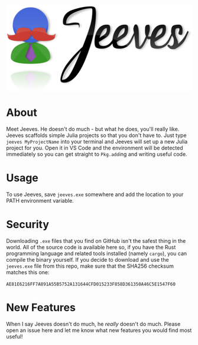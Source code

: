 ![Jeeves](./assets/Jeeves.svg)

# About

Meet Jeeves. He doesn't do much - but what he does, you'll really like. Jeeves scaffolds simple Julia projects so that you don't have to. Just type `jeeves MyProjectName` into your terminal and Jeeves will set up a new Julia project for you. Open it in VS Code and the environment will be detected immediately so you can get straight to `Pkg.add`ing and writing useful code.

# Usage

To use Jeeves, save `jeeves.exe` somewhere and add the location to your PATH environment variable.

# Security
Downloading `.exe` files that you find on GitHub isn't the safest thing in the world. All of the source code is available here so, if you have the Rust programming language and related tools installed (namely `cargo`), you can compile the binary yourself. If you decide to download and use the `jeeves.exe` file from this repo, make sure that the 
SHA256 checksum matches this one: 

`AE81E6216FF7A891A55B5752A131644CFD015233F858D361350A46C5E1547F60`

# New Features

When I say Jeeves doesn't do much, he *really* doesn't do much. Please open an issue here and let me know what new features you would find most useful!